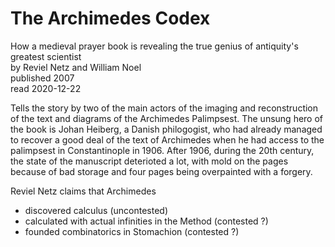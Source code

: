 # The Archimedes Codex
How a medieval prayer book is revealing the true genius of antiquity's greatest scientist  
by Reviel Netz and William Noel  
published 2007  
read 2020-12-22

Tells the story by two of the main actors of the imaging and reconstruction of the text and diagrams of the Archimedes Palimpsest. The unsung hero of the book is Johan Heiberg, a Danish philogogist, who had already managed to recover a good deal of the text of Archimedes when he had access to the palimpsest in Constantinople in 1906. After 1906, during the 20th century, the state of the manuscript deterioted a lot, with mold on the pages because of bad storage and four pages being overpainted with a forgery.

Reviel Netz claims that Archimedes
- discovered calculus (uncontested)
- calculated with actual infinities in the Method (contested ?)
- founded combinatorics in Stomachion (contested ?)
